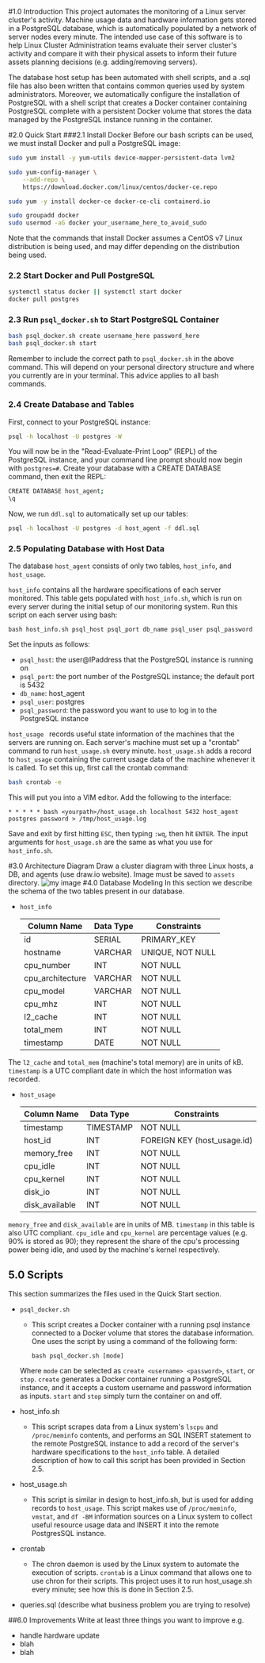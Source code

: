#1.0 Introduction
This project automates the monitoring of a Linux server 
cluster's activity. Machine usage data and hardware information gets stored 
in a PostgreSQL database, which is automatically populated 
by a network of server nodes every minute. The intended
use case of this software is to help Linux Cluster
Administration teams evaluate their server cluster's
activity and compare it with their physical assets
to inform their future assets planning decisions
(e.g. adding/removing servers).

The database host setup has been automated with shell
scripts, and a .sql file has also been written that
contains common queries used by system administrators.
Moreover, we automatically configure the installation
of PostgreSQL with a shell script that
creates a Docker container containing PostgreSQL complete
with a persistent Docker volume
that stores the data managed by the PostgreSQL
instance running in the container. 

#2.0 Quick Start
###2.1 Install Docker
Before our bash scripts can be used, we must install
Docker and pull a PostgreSQL image:
```bash
sudo yum install -y yum-utils device-mapper-persistent-data lvm2

sudo yum-config-manager \
    --add-repo \
    https://download.docker.com/linux/centos/docker-ce.repo

sudo yum -y install docker-ce docker-ce-cli containerd.io

sudo groupadd docker
sudo usermod -aG docker your_username_here_to_avoid_sudo
```
Note that the commands that install Docker assumes a CentOS v7
Linux distribution is being used, and may differ depending
on the distribution being used.
### 2.2 Start Docker and Pull PostgreSQL
```bash
systemctl status docker || systemctl start docker
docker pull postgres
```
### 2.3 Run `psql_docker.sh` to Start PostgreSQL Container
```bash
bash psql_docker.sh create username_here password_here
bash psql_docker.sh start
```
Remember to include the correct path to `psql_docker.sh`
in the above command. This will depend on your personal
directory structure and where you currently are in your
terminal. This advice applies to all bash commands.
### 2.4 Create Database and Tables
First, connect to your PostgreSQL instance:
```bash
psql -h localhost -U postgres -W
```
You will now be in the "Read-Evaluate-Print Loop" (REPL)
of the PostgreSQL instance, and your command line prompt
should now begin with `postgres=#`. Create your database
with a CREATE DATABASE command, then exit the REPL:
```bash
CREATE DATABASE host_agent;
\q
```
Now, we run `ddl.sql` to automatically set up our tables:
```bash
psql -h localhost -U postgres -d host_agent -f ddl.sql
```
### 2.5 Populating Database with Host Data
The database `host_agent` consists of only two tables, 
`host_info`, and `host_usage`. 

`host_info` contains
all the hardware specifications of each server
monitored. This table gets populated with `host_info.sh`,
which is run on every server during the initial setup
of our monitoring system. Run this script on each
server using bash:

```
bash host_info.sh psql_host psql_port db_name psql_user psql_password
```
Set the inputs as follows:
* `psql_host`: the user@IPaddress that the PostgreSQL
instance is running on
* `psql_port`: the port number of the PostgreSQL instance;
the default port is 5432
* `db_name`: host_agent
* `psql_user`: postgres
* `psql_password`: the password you want to use to log in
to the PostgreSQL instance

`host_usage ` records useful state information of the
machines that the servers are running on. Each server's 
machine must set up a "crontab" command to run 
`host_usage.sh` every minute. `host_usage.sh` adds a
record to `host_usage` containing the current usage data
of the machine whenever it is called. To set this up,
first call the crontab command:
```bash
bash crontab -e
```
This will put you into a VIM editor. Add the
following to the interface:
```
* * * * * bash <yourpath>/host_usage.sh localhost 5432 host_agent postgres password > /tmp/host_usage.log
```
Save and exit by first hitting `ESC`, then typing `:wq`, 
then hit `ENTER`. The input arguments for
`host_usage.sh` are the same as what you use for 
`host_info.sh`.

#3.0 Architecture Diagram
Draw a cluster diagram with three Linux hosts, a DB, and agents (use draw.io website). Image must be saved to `assets` directory.
![my image](./assets/linux_SQL_arch3.jpg)
#4.0 Database Modeling
In this section we describe the schema of the two tables
present in our database. 
- `host_info`

    Column Name       | Data Type  | Constraints
    ----------------- | ---------- |  -----------
    id                | SERIAL     | PRIMARY_KEY
    hostname          | VARCHAR    | UNIQUE, NOT NULL
    cpu_number        | INT        | NOT NULL
    cpu_architecture  | VARCHAR    | NOT NULL
    cpu_model         | VARCHAR    | NOT NULL
    cpu_mhz           | INT        | NOT NULL
    l2_cache          | INT        | NOT NULL
    total_mem         | INT        | NOT NULL
    timestamp         | DATE       | NOT NULL

The `l2_cache` and `total_mem` (machine's total memory)
are in units of kB. `timestamp` is a UTC compliant date
in which the host information was recorded.

- `host_usage`

    Column Name       | Data Type  | Constraints
    ----------------- | ---------- | ---------------------------
    timestamp         | TIMESTAMP  | NOT NULL
    host_id           | INT        | FOREIGN KEY (host_usage.id)
    memory_free       | INT        | NOT NULL
    cpu_idle          | INT        | NOT NULL
    cpu_kernel        | INT        | NOT NULL
    disk_io           | INT        | NOT NULL
    disk_available    | INT        | NOT NULL

`memory_free` and `disk_available` are in units of MB.
`timestamp` in this table is also UTC compliant.
`cpu_idle` and `cpu_kernel` are percentage values
(e.g. 90% is stored as 90); they represent the share of
the cpu's processing power being idle, and used by the
machine's kernel respectively.

## 5.0 Scripts
This section summarizes the files used in the 
Quick Start section.
* `psql_docker.sh`
    * This script creates a Docker container
    with a running psql instance connected to a Docker
    volume that stores the database information. One uses
    the script by using a command of the following form: 
    
        `bash psql_docker.sh [mode]` 
        
    Where `mode` can be selected 
    as `create <username> <password>`, `start`, or `stop`.
    `create` generates a Docker container running a
    PostgreSQL instance, and it accepts a custom username
    and password information as inputs. `start` and `stop`
    simply turn the container on and off.
* host_info.sh
    * This script scrapes data from a Linux system's
    `lscpu` and `/proc/meminfo` contents, and performs
    an SQL INSERT statement to the remote PostgreSQL
    instance to add a record of the server's hardware
    specifications to the `host_info` table. A detailed
    description of how to call this script has been
    provided in Section 2.5.
* host_usage.sh
    * This script is similar in design to host_info.sh,
    but is used for adding records to `host_usage`. This
    script makes use of `/proc/meminfo`, `vmstat`, and
    `df -BM` information sources on a Linux system to
    collect useful resource usage data and INSERT it into
    the remote PostgresSQL instance.
    
* crontab
    * The chron daemon is used by the Linux system to
    automate the execution of scripts. `crontab` is a
    Linux command that allows one to use chron for their
    scripts. This project uses it to run host_usage.sh
    every minute; see how this is done in Section 2.5.
- queries.sql (describe what business problem you are trying to resolve)

##6.0 Improvements 
Write at least three things you want to improve 
e.g. 
- handle hardware update 
- blah
- blah




